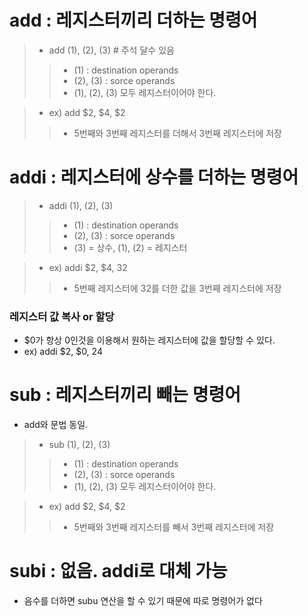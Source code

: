 # add : 레지스터끼리 더하는 명령어
> - add (1), (2), (3) # 주석 달수 있음
>> - (1) : destination operands
>> - (2), (3) : sorce operands
>> - (1), (2), (3) 모두 레지스터이어야 한다.

> - ex) add $2, $4, $2
>> - 5번째와 3번째 레지스터를 더해서 3번째 레지스터에 저장

# addi : 레지스터에 상수를 더하는 명령어
> - addi (1), (2), (3) 
>> - (1) : destination operands
>> - (2), (3) : sorce operands
>> - (3) = 상수, (1), (2) = 레지스터

> - ex) addi $2, $4, 32
>> - 5번째 레지스터에 32를 더한 값을 3번째 레지스터에 저장

### 레지스터 값 복사 or 할당
- $0가 항상 0인것을 이용해서 원하는 레지스터에 값을 할당할 수 있다.
- ex) addi $2, $0, 24

# sub : 레지스터끼리 빼는 명령어
- add와 문법 동일.
> - sub (1), (2), (3)
>> - (1) : destination operands
>> - (2), (3) : sorce operands
>> - (1), (2), (3) 모두 레지스터이어야 한다.

> - ex) add $2, $4, $2
>> - 5번째와 3번째 레지스터를 빼서 3번째 레지스터에 저장

# subi : 없음. addi로 대체 가능
- 음수를 더하면 subu 연산을 할 수 있기 때문에 따로 명령어가 없다